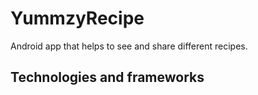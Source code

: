 # YummzyRecipe
Android app that helps to see and share different recipes.
## Technologies and frameworks 

